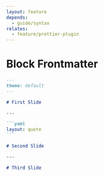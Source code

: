 ```yaml
---
layout: feature
depends:
  - guide/syntax
relates:
  - feature/prettier-plugin
---
```


# Block Frontmatter

````md
---
theme: default
---

# First Slide

---

```yaml
layout: quote
```

# Second Slide

---

# Third Slide
````
